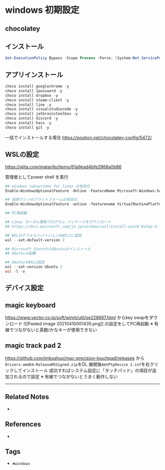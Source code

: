 # windows 初期設定
## chocolatey
## インストール
```powershell
Set-ExecutionPolicy Bypass -Scope Process -Force; [System.Net.ServicePointManager]::SecurityProtocol = [System.Net.ServicePointManager]::SecurityProtocol -bor 3072; iex ((New-Object System.Net.WebClient).DownloadString('https://chocolatey.org/install.ps1'))
```
## アプリインストール
```powershell
choco install googlechrome -y
choco install 1password -y
choco install dropbox -y
choco install steam-client -y
choco install line -y
choco install visualstudiocode -y
choco install jetbrainstoolbox -y
choco install discord -y
choco install hain -y
choco install git -y
```

一括でインストールする場合
https://pouhon.net/chocolatey-config/5472/

## WSLの設定
https://qiita.com/matarillo/items/61a9ead4bfe2868a0b86

管理者としてpower shell を実行
```powershell
## windows subsystems for linux の有効化
Enable-WindowsOptionalFeature -Online -FeatureName Microsoft-Windows-Subsystem-Linux

## 仮想マシンのプラットフォームの有効化
Enable-WindowsOptionalFeature -online -featurename VirtualMachinePlatform

## PC再起動

## Linux カーネル更新プログラム パッケージをダウンロード
## https://docs.microsoft.com/ja-jp/windows/wsl/install-win10`#step-4---download-the-linux-kernel-update-package`

## WSLのデフォルトバージョンをWSL2に設定
wsl --set-default-version 2

## Microsoft StoreからUbuntuのインストール
## Ubuntuの起動 

## UbuntuをWSL2設定
wsl --set-version Ubuntu 2
wsl -l -v
```


## デバイス設定

## magic keyboard
https://www.vector.co.jp/soft/winnt/util/se228667.html
からkey swapをダウンロード
![[Pasted image 20210410001435.png]]
の設定をしてPC再起動
※ 有線でつながないと英数/かなキーが使用できない

## magic track pad 2
https://github.com/imbushuo/mac-precision-touchpad/releases
から`Drivers-amd64-ReleaseMSSigned.zip`をDL
展開後`AmtPtpDevice 2.inf`を右クリックしてインストール
成功すればシステム設定に「タッチパッド」の項目が追加されるので設定
※ 有線でつながないとうまく動作しない

---
## Related Notes
- 

## References
- 

## Tags
- `#windows` 